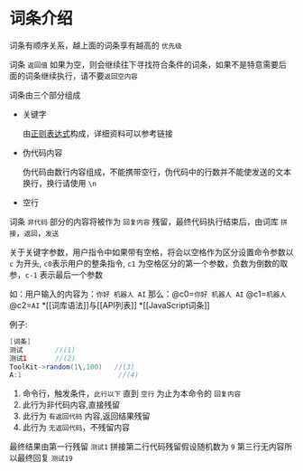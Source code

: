 # 词条介绍
词条有顺序关系，越上面的词条享有越高的 `优先级`

词条 `返回值` 如果为空，则会继续往下寻找符合条件的词条，如果不是特意需要后面的词条继续执行，请不要`返回空内容`

词条由三个部分组成

- 关键字

  由[正则表达式](https://www.runoob.com/java/java-regular-expressions.html])构成，详细资料可以参考链接

- 伪代码内容

  伪代码由数行内容组成，不能携带空行，伪代码中的行数并不能使发送的文本换行，换行请使用 `\n`

- 空行

词条 `非代码` 部分的内容将被作为 `回复内容` 残留，最终代码执行结束后，由词库 `拼接`，`返回`，`发送`
  
关于关键字参数，用户指令中如果带有空格，将会以空格作为区分设置命令参数以 `c` 为开头, `c0`表示用户的整条指令, `c1` 为空格区分的第一个参数，负数为倒数的取参，`c-1` 表示最后一个参数


如：用户输入的内容为：`你好 机器人 AI`  那么：@c0=`你好 机器人 AI`  @c1=`机器人` @c2=`AI`
*[[词库语法]]与[[API列表]]
*[[JavaScript词条]]

例子:
```java
[词条]
测试        //(1)
测试1       //(2)
ToolKit->random(1\,100)   //(3)
A:1                        //(4)
```

1.  命令行，触发条件，`此行以下` 直到 `空行` 为止为本命令的 `回复内容`
2.  此行为非代码内容,直接残留
3.  此行为 `有返回代码` 内容,返回结果残留
4.  此行为 `无返回代码`，不残留内容

最终结果由第一行残留 `测试1` 拼接第二行代码残留假设随机数为 `9` 第三行无内容所以最终回复 `测试19`